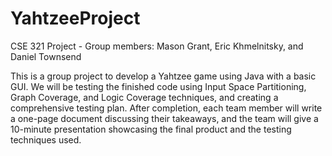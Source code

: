 # YahtzeeProject
CSE 321 Project - Group members: Mason Grant, Eric Khmelnitsky, and Daniel Townsend

This is a group project to develop a Yahtzee game using Java with a basic GUI. 
We will be testing the finished code using Input Space Partitioning, Graph Coverage, and Logic Coverage techniques, and creating a comprehensive testing plan. 
After completion, each team member will write a one-page document discussing their takeaways, 
and the team will give a 10-minute presentation showcasing the final product and the testing techniques used.
